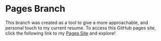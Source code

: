 # Pages Branch
This branch was created as a tool to give a more approachable, and personal touch to my
current resume. To access this GitHub pages site, click the following link to my [Pages Site](https://mckettja.github.io/Summer2023EEP/) and explore!